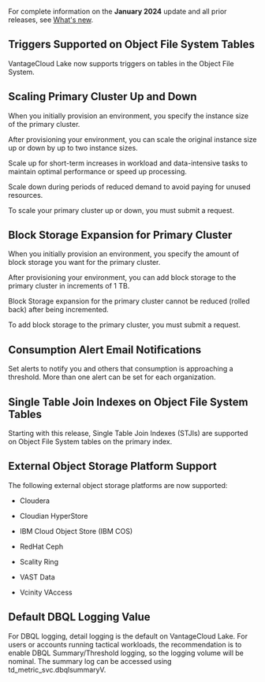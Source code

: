 For complete information on the **January 2024** update and all prior releases, see [What's new](https://docs.teradata.com/access/sources/dita/topic?dita:mapPath=phg1621910019905.ditamap&dita:ditavalPath=pny1626732985837.ditaval&dita:topicPath=lpz1632246643646.dita).

## Triggers Supported on Object File System Tables


VantageCloud Lake now supports triggers on tables in the Object File System.

## Scaling Primary Cluster Up and Down


When you initially provision an environment, you specify the instance size of the primary cluster.

After provisioning your environment, you can scale the original instance size up or down by up to two instance sizes.

Scale up for short-term increases in workload and data-intensive tasks to maintain optimal performance or speed up processing.

Scale down during periods of reduced demand to avoid paying for unused resources.

To scale your primary cluster up or down, you must submit a request.

## Block Storage Expansion for Primary Cluster


When you initially provision an environment, you specify the amount of block storage you want for the primary cluster.

After provisioning your environment, you can add block storage to the primary cluster in increments of 1 TB.

Block Storage expansion for the primary cluster cannot be reduced (rolled back) after being incremented.

To add block storage to the primary cluster, you must submit a request.

## Consumption Alert Email Notifications


Set alerts to notify you and others that consumption is approaching a threshold. More than one alert can be set for each organization.

## Single Table Join Indexes on Object File System Tables


Starting with this release, Single Table Join Indexes (STJIs) are supported on Object File System tables on the primary index.

## External Object Storage Platform Support


The following external object storage platforms are now supported:

-   Cloudera


-   Cloudian HyperStore


-   IBM Cloud Object Store (IBM COS)


-   RedHat Ceph


-   Scality Ring


-   VAST Data


-   Vcinity VAccess


## Default DBQL Logging Value


For DBQL logging, detail logging is the default on VantageCloud Lake. For users or accounts running tactical workloads, the recommendation is to enable DBQL Summary/Threshold logging, so the logging volume will be nominal. The summary log can be accessed using td_metric_svc.dbqlsummaryV.

